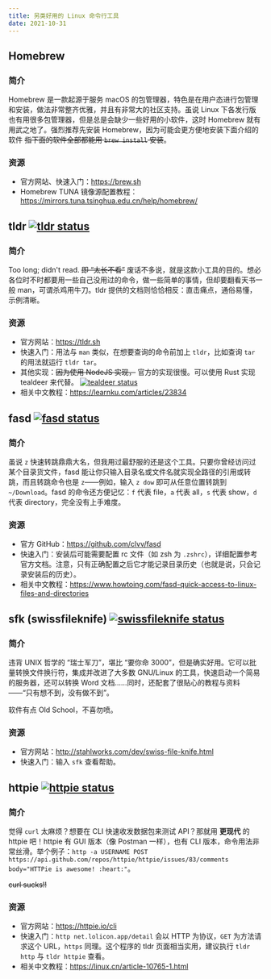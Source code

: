 ```yaml
---
title: 另类好用的 Linux 命令行工具
date: 2021-10-31
---
```


## Homebrew

### 简介

Homebrew 是一款起源于服务 macOS 的包管理器，特色是在用户态进行包管理和安装，做法非常整齐优雅，并且有非常大的社区支持。虽说 Linux 下各发行版也有用很多包管理器，但是总是会缺少一些好用的小软件，这时 Homebrew 就有用武之地了。强烈推荐先安装 Homebrew，因为可能会更方便地安装下面介绍的软件 ~~指下面的软件全部都能用 `brew install` 安装~~。

### 资源

- 官方网站、快速入门：<https://brew.sh>
- Homebrew TUNA 镜像源配置教程：<https://mirrors.tuna.tsinghua.edu.cn/help/homebrew/>

## tldr [![tldr status](https://repology.org/badge/tiny-repos/tldr.svg)](https://repology.org/project/tldr/versions)

### 简介

Too long; didn't read. ~~即 “太长不看”~~ 废话不多说，就是这款小工具的目的。想必各位时不时都要用一些自己没用过的命令，做一些简单的事情，但却要翻看天书一般 man，可谓杀鸡用牛刀。tldr 提供的文档则恰恰相反：直击痛点，通俗易懂，示例清晰。

### 资源

- 官方网站：<https://tldr.sh>
- 快速入门：用法与 `man` 类似，在想要查询的命令前加上 `tldr`，比如查询 `tar` 的用法就运行 `tldr tar`。
- 其他实现：~~因为使用 NodeJS 实现，~~ 官方的实现很慢。可以使用 Rust 实现 tealdeer 来代替。 [![tealdeer status](https://repology.org/badge/tiny-repos/tealdeer.svg)](https://repology.org/project/tealdeer/versions)
- 相关中文教程：<https://learnku.com/articles/23834>

## fasd [![fasd status](https://repology.org/badge/tiny-repos/fasd.svg)](https://repology.org/project/fasd/versions)

### 简介

虽说 `z` 快速转跳鼎鼎大名，但我用过最舒服的还是这个工具。只要你曾经访问过某个目录货文件，fasd 能让你只输入目录名或文件名就实现全路径的引用或转跳，而且转跳命令也是 `z`——例如，输入 `z dow` 即可从任意位置转跳到 `~/Download`。fasd 的命令还方便记忆：`f` 代表 file，`a` 代表 all，`s` 代表 show，`d` 代表 directory，完全没有上手难度。

### 资源

- 官方 GitHub：<https://github.com/clvv/fasd>
- 快速入门：安装后可能需要配置 rc 文件（如 zsh 为 `.zshrc`），详细配置参考官方文档。注意，只有正确配置之后它才能记录目录历史（也就是说，只会记录安装后的历史）。
- 相关中文教程：<https://www.howtoing.com/fasd-quick-access-to-linux-files-and-directories>

## sfk (swissfileknife) [![swissfileknife status](https://repology.org/badge/tiny-repos/swissfileknife.svg)](https://repology.org/project/swissfileknife/versions)

### 简介

违背 UNIX 哲学的 “瑞士军刀”，堪比 “要你命 3000”，但是确实好用。它可以批量转换文件换行符，集成并改进了大多数 GNU/Linux 的工具，快速启动一个简易的服务器，还可以转换 Word 文档……同时，还配套了很贴心的教程与资料——“只有想不到，没有做不到”。

软件有点 Old School，不喜勿喷。

### 资源

- 官方网站：<http://stahlworks.com/dev/swiss-file-knife.html>
- 快速入门：输入 `sfk` 查看帮助。

## httpie [![httpie status](https://repology.org/badge/tiny-repos/httpie.svg)](https://repology.org/project/httpie/versions)

### 简介

觉得 `curl` 太麻烦？想要在 CLI 快速收发数据包来测试 API？那就用 **更现代** 的 httpie 吧！httpie 有 GUI 版本（像 Postman 一样），也有 CLI 版本，命令用法非常丝滑。举个例子：`http -a USERNAME POST https://api.github.com/repos/httpie/httpie/issues/83/comments body="HTTPie is awesome! :heart:"`。

~~curl sucks!!~~

### 资源

- 官方网站：<https://httpie.io/cli>
- 快速入门：`http net.lolicon.app/detail` 会以 HTTP 为协议，`GET` 为方法请求这个 URL，`https` 同理。这个程序的 tldr 页面相当实用，建议执行 `tldr http` 与 `tldr httpie` 查看。
- 相关中文教程：<https://linux.cn/article-10765-1.html>
